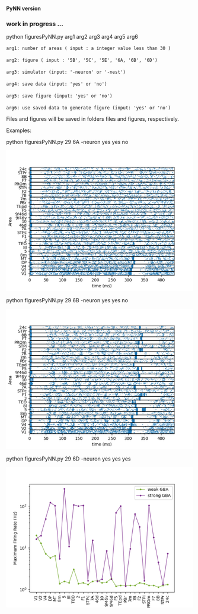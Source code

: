#### PyNN version

### work in progress ...

python figuresPyNN.py arg1 arg2 arg3 arg4 arg5 arg6

    arg1: number of areas ( input : a integer value less than 30 )

    arg2: figure ( input : '5B', '5C', '5E', '6A, '6B', '6D')
	
    arg3: simulator (input: '-neuron' or '-nest')
	
    arg4: save data (input: 'yes' or 'no')

    arg5: save figure (input: 'yes' or 'no')

    arg6: use saved data to generate figure (input: 'yes' or 'no')	

Files and figures will be saved in folders files and figures, respectively.

Examples:

python figuresPyNN.py 29 6A -neuron yes yes no

![title](figures/figure6A_29areas.png)

python figuresPyNN.py 29 6B -neuron yes yes no

![title](figures/figure6B_29areas.png)

python figuresPyNN.py 29 6D -neuron yes yes yes

![title](figures/figure6D_29areas.png)

